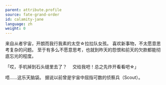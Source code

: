 ```yaml
---
parent: attribute.profile
source: fate-grand-order
id: calamity-jane
language: zh
weight: 0
---
```


来自从者宇宙，开朗而我行我素的太空☆拉拉队女孩。
喜欢新事物，不太愿意思考复杂的问题。
至于有多么不愿意思考，也就到昨天的怨恨和前天的欠款都能彻底忘光的程度。

「哎，手机掉到石头缝里去了？
　交给我吧！总之先炸开看看吧☆」

唔……这乐天脑袋。
据说以前曾是宇宙中屈指可数的侦察兵（Scout）。
